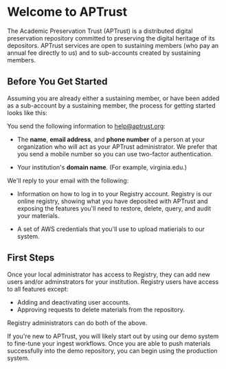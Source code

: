 # Welcome to APTrust

The Academic Preservation Trust (APTrust) is a distributed digital preservation repository committed to preserving the digital heritage of its depositors. APTrust services are open to sustaining members (who pay an annual fee directly to us) and to sub-accounts created by sustaining members.

## Before You Get Started

Assuming you are already either a sustaining member, or have been added as a sub-account by a sustaining member, the process for getting started looks like this:

You send the following information to help@aptrust.org:

* The __name__, __email address__, and __phone number__ of a person at your organization who will act as your APTrust administrator. We prefer that you send a mobile number so you can use two-factor authentication.

* Your institution's __domain name__. (For example, virginia.edu.)

We'll reply to your email with the following:

* Information on how to log in to your Registry account. Registry is our online registry, showing what you have deposited with APTrust and exposing the features you'll need to restore, delete, query, and audit your materials.

* A set of AWS credentials that you'll use to upload matierials to our system.

## First Steps

Once your local administrator has access to Registry, they can add new users and/or adminstrators for your institution. Registry users have access to all features except:

* Adding and deactivating user accounts.
* Approving requests to delete materials from the repository.

Registry administrators can do both of the above.

If you're new to APTrust, you will likely start out by using our demo system to fine-tune your ingest workflows. Once you are able to push materials successfully into the demo repository, you can begin using the production system.
